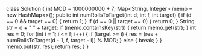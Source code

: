 class Solution {
int MOD = 1000000000 + 7;
Map<String, Integer> memo = new HashMap<>();
public int numRollsToTarget(int d, int f, int target) {
if (d == 0 && target == 0) {
return 1;
}
if (d == 0 || target == 0) {
return 0;
}
String str = d + " " + target;
if (memo.containsKey(str)) {
return memo.get(str);
}
int res = 0;
for (int i = 1; i <= f; i++) {
if (target >= i) {
res = (res + numRollsToTarget(d - 1, f, target - i)) % MOD;
} else {
break;
}
}
memo.put(str, res);
return res;
}
}
